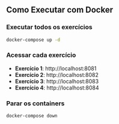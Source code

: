 ## Como Executar com Docker

### Executar todos os exercícios

```bash
docker-compose up -d
```

### Acessar cada exercício

- **Exercício 1**: http://localhost:8081
- **Exercício 2**: http://localhost:8082
- **Exercício 3**: http://localhost:8083
- **Exercício 4**: http://localhost:8084

### Parar os containers

```bash
docker-compose down
```
